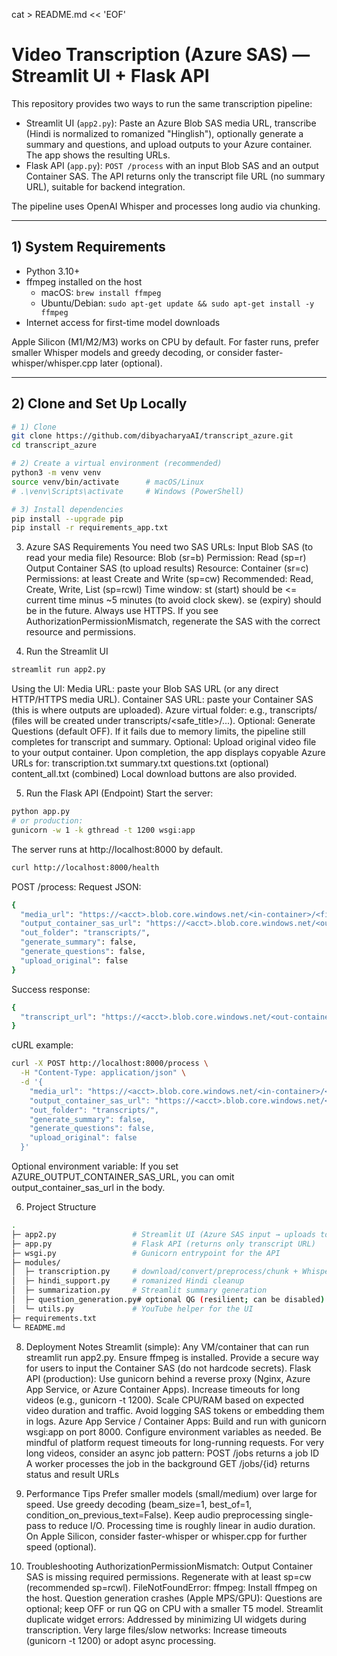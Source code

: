cat > README.md << 'EOF'
# Video Transcription (Azure SAS) — Streamlit UI + Flask API

This repository provides two ways to run the same transcription pipeline:

- Streamlit UI (`app2.py`): Paste an Azure Blob SAS media URL, transcribe (Hindi is normalized to romanized "Hinglish"), optionally generate a summary and questions, and upload outputs to your Azure container. The app shows the resulting URLs.
- Flask API (`app.py`): `POST /process` with an input Blob SAS and an output Container SAS. The API returns only the transcript file URL (no summary URL), suitable for backend integration.

The pipeline uses OpenAI Whisper and processes long audio via chunking.

---

## 1) System Requirements

- Python 3.10+
- ffmpeg installed on the host
  - macOS: `brew install ffmpeg`
  - Ubuntu/Debian: `sudo apt-get update && sudo apt-get install -y ffmpeg`
- Internet access for first-time model downloads

Apple Silicon (M1/M2/M3) works on CPU by default. For faster runs, prefer smaller Whisper models and greedy decoding, or consider faster-whisper/whisper.cpp later (optional).

---

## 2) Clone and Set Up Locally

```bash
# 1) Clone
git clone https://github.com/dibyacharyaAI/transcript_azure.git
cd transcript_azure

# 2) Create a virtual environment (recommended)
python3 -m venv venv
source venv/bin/activate      # macOS/Linux
# .\venv\Scripts\activate     # Windows (PowerShell)

# 3) Install dependencies
pip install --upgrade pip
pip install -r requirements_app.txt


```
3) Azure SAS Requirements
You need two SAS URLs:
Input Blob SAS (to read your media file)
Resource: Blob (sr=b)
Permission: Read (sp=r)
Output Container SAS (to upload results)
Resource: Container (sr=c)
Permissions: at least Create and Write (sp=cw)
Recommended: Read, Create, Write, List (sp=rcwl)
Time window:
st (start) should be <= current time minus ~5 minutes (to avoid clock skew).
se (expiry) should be in the future.
Always use HTTPS.
If you see AuthorizationPermissionMismatch, regenerate the SAS with the correct resource and permissions.


4) Run the Streamlit UI
```bash
streamlit run app2.py
```
Using the UI:
Media URL: paste your Blob SAS URL (or any direct HTTP/HTTPS media URL).
Container SAS URL: paste your Container SAS (this is where outputs are uploaded).
Azure virtual folder: e.g., transcripts/ (files will be created under transcripts/<safe_title>/...).
Optional: Generate Questions (default OFF). If it fails due to memory limits, the pipeline still completes for transcript and summary.
Optional: Upload original video file to your output container.
Upon completion, the app displays copyable Azure URLs for:
transcription.txt
summary.txt
questions.txt (optional)
content_all.txt (combined)
Local download buttons are also provided.


5) Run the Flask API (Endpoint)
Start the server:

```bash
python app.py
# or production:
gunicorn -w 1 -k gthread -t 1200 wsgi:app

```
The server runs at http://localhost:8000 by default.
```bash
curl http://localhost:8000/health
```
POST /process:
Request JSON:

```bash
{
  "media_url": "https://<acct>.blob.core.windows.net/<in-container>/<file>.mp4?sv=...&sr=b&sp=r&sig=...",
  "output_container_sas_url": "https://<acct>.blob.core.windows.net/<out-container>?sv=...&sr=c&sp=rcwl&sig=...",
  "out_folder": "transcripts/",
  "generate_summary": false,
  "generate_questions": false,
  "upload_original": false
}
```

Success response:
```bash
{
  "transcript_url": "https://<acct>.blob.core.windows.net/<out-container>/transcripts/<job>/transcription.txt?sv=...&sig=..."
}
```

cURL example:
```bash
curl -X POST http://localhost:8000/process \
  -H "Content-Type: application/json" \
  -d '{
    "media_url": "https://<acct>.blob.core.windows.net/<in-container>/<file>.mp4?sv=...&sr=b&sp=r&sig=...",
    "output_container_sas_url": "https://<acct>.blob.core.windows.net/<out-container>?sv=...&sr=c&sp=rcwl&sig=...",
    "out_folder": "transcripts/",
    "generate_summary": false,
    "generate_questions": false,
    "upload_original": false
  }'

```

Optional environment variable:
If you set AZURE_OUTPUT_CONTAINER_SAS_URL, you can omit output_container_sas_url in the body.

6) Project Structure
```bash
.
├─ app2.py                 # Streamlit UI (Azure SAS input → uploads to Azure)
├─ app.py                  # Flask API (returns only transcript URL)
├─ wsgi.py                 # Gunicorn entrypoint for the API
├─ modules/
│  ├─ transcription.py     # download/convert/preprocess/chunk + Whisper transcribe
│  ├─ hindi_support.py     # romanized Hindi cleanup
│  ├─ summarization.py     # Streamlit summary generation
│  ├─ question_generation.py# optional QG (resilient; can be disabled)
│  └─ utils.py             # YouTube helper for the UI
├─ requirements.txt
└─ README.md
```

8) Deployment Notes
Streamlit (simple):
Any VM/container that can run streamlit run app2.py.
Ensure ffmpeg is installed.
Provide a secure way for users to input the Container SAS (do not hardcode secrets).
Flask API (production):
Use gunicorn behind a reverse proxy (Nginx, Azure App Service, or Azure Container Apps).
Increase timeouts for long videos (e.g., gunicorn -t 1200).
Scale CPU/RAM based on expected video duration and traffic.
Avoid logging SAS tokens or embedding them in logs.
Azure App Service / Container Apps:
Build and run with gunicorn wsgi:app on port 8000.
Configure environment variables as needed.
Be mindful of platform request timeouts for long-running requests.
For very long videos, consider an async job pattern:
POST /jobs returns a job ID
A worker processes the job in the background
GET /jobs/{id} returns status and result URLs

9) Performance Tips
Prefer smaller models (small/medium) over large for speed.
Use greedy decoding (beam_size=1, best_of=1, condition_on_previous_text=False).
Keep audio preprocessing single-pass to reduce I/O.
Processing time is roughly linear in audio duration.
On Apple Silicon, consider faster-whisper or whisper.cpp for further speed (optional).

10) Troubleshooting
AuthorizationPermissionMismatch: Output Container SAS is missing required permissions. Regenerate with at least sp=cw (recommended sp=rcwl).
FileNotFoundError: ffmpeg: Install ffmpeg on the host.
Question generation crashes (Apple MPS/GPU): Questions are optional; keep OFF or run QG on CPU with a smaller T5 model.
Streamlit duplicate widget errors: Addressed by minimizing UI widgets during transcription.
Very large files/slow networks: Increase timeouts (gunicorn -t 1200) or adopt async processing.

